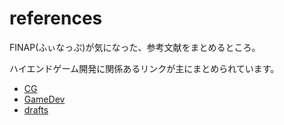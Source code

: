 # references

FINAP(ふぃなっぷ)が気になった、参考文献をまとめるところ。

ハイエンドゲーム開発に関係あるリンクが主にまとめられています。

* [CG](./refs_cg.md)
* [GameDev](./refs_gamedev.md)
* [drafts](./refs_drafts.md)
